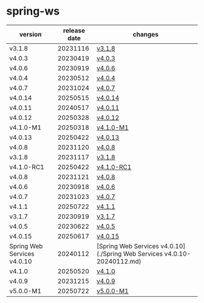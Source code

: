 # spring-ws	


|version|release date|changes|
|---|---|---|
|v3.1.8|20231116|[v3.1.8](./v3.1.8-20231116.md)|
|v4.0.3|20230419|[v4.0.3](./v4.0.3-20230419.md)|
|v4.0.6|20230919|[v4.0.6](./v4.0.6-20230919.md)|
|v4.0.4|20230512|[v4.0.4](./v4.0.4-20230512.md)|
|v4.0.7|20231024|[v4.0.7](./v4.0.7-20231024.md)|
|v4.0.14|20250515|[v4.0.14](./v4.0.14-20250515.md)|
|v4.0.11|20240517|[v4.0.11](./v4.0.11-20240517.md)|
|v4.0.12|20250328|[v4.0.12](./v4.0.12-20250328.md)|
|v4.1.0-M1|20250318|[v4.1.0-M1](./v4.1.0-M1-20250318.md)|
|v4.0.13|20250422|[v4.0.13](./v4.0.13-20250422.md)|
|v4.0.8|20231120|[v4.0.8](./v4.0.8-20231120.md)|
|v3.1.8|20231117|[v3.1.8](./v3.1.8-20231117.md)|
|v4.1.0-RC1|20250422|[v4.1.0-RC1](./v4.1.0-RC1-20250422.md)|
|v4.0.8|20231121|[v4.0.8](./v4.0.8-20231121.md)|
|v4.0.6|20230918|[v4.0.6](./v4.0.6-20230918.md)|
|v4.0.7|20231023|[v4.0.7](./v4.0.7-20231023.md)|
|v4.1.1|20250722|[v4.1.1](./v4.1.1-20250722.md)|
|v3.1.7|20230919|[v3.1.7](./v3.1.7-20230919.md)|
|v4.0.5|20230622|[v4.0.5](./v4.0.5-20230622.md)|
|v4.0.15|20250617|[v4.0.15](./v4.0.15-20250617.md)|
|Spring Web Services v4.0.10|20240112|[Spring Web Services v4.0.10](./Spring Web Services v4.0.10-20240112.md)|
|v4.1.0|20250520|[v4.1.0](./v4.1.0-20250520.md)|
|v4.0.9|20231215|[v4.0.9](./v4.0.9-20231215.md)|
|v5.0.0-M1|20250722|[v5.0.0-M1](./v5.0.0-M1-20250722.md)|
